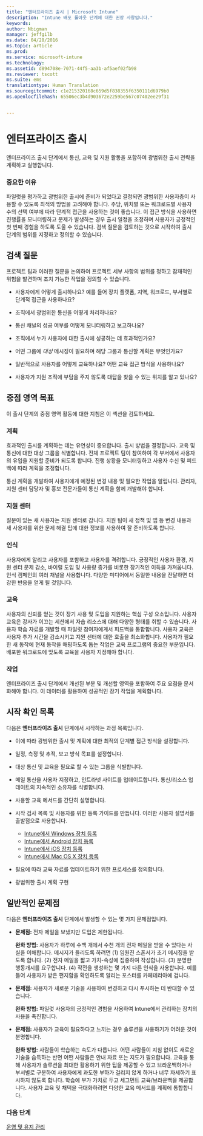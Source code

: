 ```yaml
---
title: "엔터프라이즈 출시 | Microsoft Intune"
description: "Intune 배포 롤아웃 단계에 대한 권장 사항입니다."
keywords: 
author: Nbigman
manager: jeffgilb
ms.date: 04/28/2016
ms.topic: article
ms.prod: 
ms.service: microsoft-intune
ms.technology: 
ms.assetid: d894708e-7071-44f5-aa3b-af5aef02fb98
ms.reviewer: tscott
ms.suite: ems
translationtype: Human Translation
ms.sourcegitcommit: c1e215320168c659d5f838355f6350111d6979b0
ms.openlocfilehash: 65506ec3b4d903672e2259be567c07402ee29f31


---
```


# 엔터프라이즈 출시
엔터프라이즈 출시 단계에서 통신, 교육 및 지원 활동을 포함하여 광범위한 출시 전략을 계획하고 실행합니다.

### 중요한 이유
파일럿을 평가하고 광범위한 출시에 준비가 되었다고 결정되면 광범위한 사용자층이 사용할 수 있도록 최적의 방법을 고려해야 합니다. 주당, 위치별 또는 워크로드별 사용자 수의 선택 여부에 따라 단계적 접근을 사용하는 것이 좋습니다. 이 접근 방식을 사용하면 진행률을 모니터링하고 문제가 발생하는 경우 출시 일정을 조정하며 사용자가 긍정적인 첫 번째 경험을 하도록 도울 수 있습니다.
검색 질문을 검토하는 것으로 시작하여 출시 단계의 범위를 지정하고 정의할 수 있습니다.

## 검색 질문
프로젝트 팀과 이러한 질문을 논의하여 프로젝트 세부 사항의 범위를 정하고 잠재적인 위험을 발견하며 조치 가능한 작업을 정의할 수 있습니다.

-   사용자에게 어떻게 출시하나요? 예를 들어 장치 플랫폼, 지역, 워크로드, 부서별로 단계적 접근을 사용하나요?

-   조직에서 광범위한 통신을 어떻게 처리하나요?

-   통신 채널의 성공 여부를 어떻게 모니터링하고 보고하나요?

-   조직에서 누가 사용자에 대한 출시에 성공하는 데 효과적인가요?

-   어떤 그룹에 *대상* 메시징이 필요하며 해당 그룹과 통신할 계획은 무엇인가요?

-   일반적으로 사용자를 어떻게 교육하나요? 어떤 교육 접근 방식을 사용하나요?

-   사용자가 지원 조직에 부담을 주지 않도록 대답을 찾을 수 있는 위치를 알고 있나요?

## 중점 영역 목표
이 출시 단계의 중점 영역 활동에 대한 지침은 이 섹션을 검토하세요.

### 계획
효과적인 출시를 계획하는 데는 유연성이 중요합니다. 출시 방법을 결정합니다. 교육 및 통신에 대한 대상 그룹을 식별합니다. 전체 프로젝트 팀이 참여하여 각 부서에서 사용자의 유입을 지원할 준비가 되도록 합니다.
진행 상황을 모니터링하고 사용자 수신 및 피드백에 따라 계획을 조정합니다.

통신 계획을 개발하여 사용자에게 예정된 변경 내용 및 필요한 작업을 알립니다. 관리자, 지원 센터 담당자 및 홍보 전문가들이 통신 계획을 함께 개발해야 합니다.

### 지원 센터
질문이 있는 새 사용자는 지원 센터로 갑니다. 지원 팀이 새 정책 및 앱 등 변경 내용과 새 사용자를 위한 문제 해결 팁에 대한 정보를 사용하여 잘 준비하도록 합니다.

### 인식
사용자에게 알리고 사용자를 포함하고 사용자를 격려합니다. 긍정적인 사용자 환경, 지원 센터 문제 감소, 바이럴 도입 및 사용량 증가를 비롯한 장기적인 이득을 가져옵니다. 인식 캠페인의 여러 채널을 사용합니다. 다양한 미디어에서 동일한 내용을 전달하면 더 강한 반응을 얻게 될 것입니다.

### 교육
사용자의 신뢰를 얻는 것이 장기 사용 및 도입을 지원하는 핵심 구성 요소입니다. 사용자 교육은 강사가 이끄는 세션에서 자습 리소스에 대해 다양한 형태를 취할 수 있습니다. 사용자 학습 자료를 개발할 때 파일럿 참여자에게서 피드백을 통합합니다. 사용자 교육은 사용자 추가 시간을 감소시키고 지원 센터에 대한 호출을 최소화합니다. 사용자가 필요한 새 동작에 현재 동작을 매핑하도록 돕는 작업은 교육 프로그램의 중요한 부분입니다. 배포한 워크로드에 맞도록 교육을 사용자 지정해야 합니다.

### 작업
엔터프라이즈 출시 단계에서 개선된 부분 및 개선할 영역을 포함하여 주요 요점을 문서화해야 합니다. 이 데이터를 활용하여 성공적인 장기 작업을 계획합니다.

## 시작 확인 목록
다음은 **엔터프라이즈 출시** 단계에서 시작하는 과정 목록입니다.

-   이에 따라 광범위한 출시 및 계획에 대한 최적의 단계별 접근 방식을 설정합니다.

-   일정, 측정 및 추적, 보고 방식 목표를 설정합니다.

-   대상 통신 및 교육을 필요로 할 수 있는 그룹을 식별합니다.

-   메일 통신을 사용자 지정하고, 인트라넷 사이트를 업데이트합니다. 통신/리소스 업데이트의 지속적인 소유자를 식별합니다.

-   사용할 교육 메서드를 간단히 설명합니다.

-   시작 검사 목록 및 사용자를 위한 등록 가이드를 만듭니다.
    이러한 사용자 설명서를 출발점으로 사용합니다.
    -  [Intune에서 Windows 장치 등록](/intune/enduser/enroll-your-device-in-intune-windows)
    -  [Intune에서 Android 장치 등록](/intune/enduser/enroll-your-device-in-intune-android)
    -  [Intune에서 iOS 장치 등록](/intune/enduser/enroll-your-device-in-intune-ios)
    -  [Intune에서 Mac OS X 장치 등록](/intune/enduser/enroll-your-device-in-intune-mac-os-x)

-   필요에 따라 교육 자료를 업데이트하기 위한 프로세스를 정의합니다.

-   광범위한 출시 계획 구현

## 일반적인 문제점
다음은 **엔터프라이즈 출시** 단계에서 발생할 수 있는 몇 가지 문제점입니다.

-   **문제점:** 전자 메일을 보냈지만 도입은 제한됩니다.

    **완화 방법:** 사용자가 하루에 수백 개에서 수천 개의 전자 메일을 받을 수 있다는 사실을 이해합니다. 메시지가 들리도록 하려면 (1) 임원진 스폰서가 초기 메시징을 받도록 합니다. (2) 전자 메일을 짧고 가치-속성에 집중하여 작성합니다. (3) 분명한 행동개시를 요구합니다. (4) 작전을 생성하는 몇 가지 다른 인식을 사용합니다. 예를 들어 사용자가 받은 편지함을 확인하도록 알리는 포스터를 카페테리아에 겁니다.

-   **문제점:** 사용자가 새로운 기술을 사용하여 변경하고 다시 푸시하는 데 반대할 수 있습니다.

    **완화 방법:** 파일럿 사용자의 긍정적인 경험을 사용하여 Intune에서 관리하는 장치의 사용을 촉진합니다.

-   **문제점:** 사용자가 교육이 필요하다고 느끼는 경우 솔루션을 사용하기가 어려운 것이 분명합니다.

    **완화 방법:** 사람들이 학습하는 속도가 다릅니다. 어떤 사람들이 지침 없이도 새로운 기술을 습득하는 반면 어떤 사람들은 안내 자료 또는 지도가 필요합니다. 교육을 통해 사용자가 솔루션을 최대한 활용하기 위한 팁을 제공할 수 있고 브라운백하거나 부서별로 구분하여 사용자에게 과도한 부하가 걸리지 않게 하거나 너무 자세하기 표시하지 않도록 합니다. 학습에 부가 가치로 두고 세그먼트 교육/브라운백을 제공합니다. 사용자 교육 및 채택을 극대화하려면 다양한 교육 메서드를 계획에 통합합니다.

### 다음 단계
[운영 및 유지 관리](operations-and-maintenance.md)



<!--HONumber=Jul16_HO3-->


